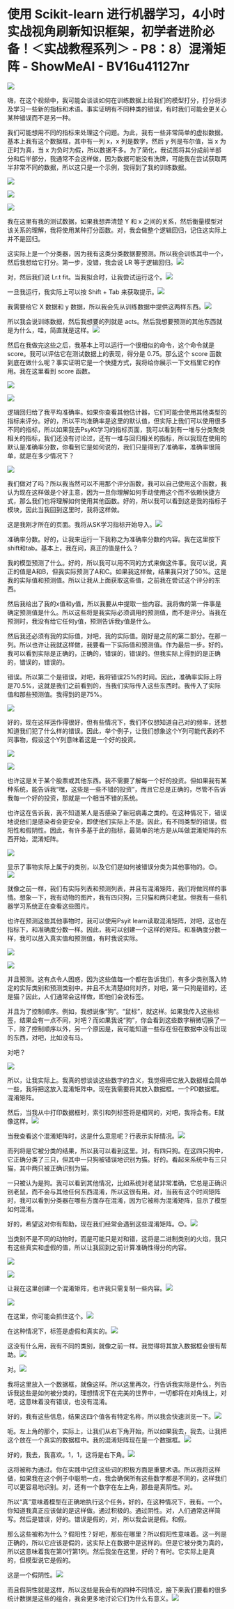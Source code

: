 # 使用 Scikit-learn 进行机器学习，4小时实战视角刷新知识框架，初学者进阶必备！＜实战教程系列＞ - P8：8）混淆矩阵 - ShowMeAI - BV16u41127nr

![](img/7fa687d432e52faf3c8af2fb5cde9289_0.png)

嗨，在这个视频中，我可能会谈谈如何在训练数据上给我们的模型打分，打分将涉及学习一些新的指标和术语。事实证明有不同种类的错误，有时我们可能会更关心某种错误而不是另一种。

我们可能想用不同的指标来处理这个问题。为此，我有一些非常简单的虚拟数据。基本上我有这个数据框，其中有一列 x，x 列是数字，然后 y 列是布尔值，当 x 为正时为真，当 x 为负时为假，所以数据不多。为了简化，我试图将其分成前半部分和后半部分，我通常不会这样做，因为数据可能没有洗牌，可能我在尝试获取两半非常不同的数据，所以这只是一个示例，我得到了我的训练数据。

![](img/7fa687d432e52faf3c8af2fb5cde9289_2.png)

![](img/7fa687d432e52faf3c8af2fb5cde9289_3.png)

![](img/7fa687d432e52faf3c8af2fb5cde9289_4.png)

我在这里有我的测试数据，如果我想弄清楚 Y 和 x 之间的关系，然后衡量模型对该关系的理解，我将使用某种打分函数。对，我会做整个逻辑回归，记住这实际上并不是回归。

这实际上是一个分类器，因为我有这类分类数据要预测。所以我会训练其中一个，然后我想给它打分。第一步，没错，我会说 LR 等于逻辑回归。![](img/7fa687d432e52faf3c8af2fb5cde9289_6.png)

对，然后我们说 Lr.t fit。当我拟合时，让我尝试运行这个。![](img/7fa687d432e52faf3c8af2fb5cde9289_8.png)

一旦我运行，我实际上可以按 Shift + Tab 来获取提示。![](img/7fa687d432e52faf3c8af2fb5cde9289_10.png)

我需要给它 X 数据和 y 数据，所以我会先从训练数据中提供这两样东西。![](img/7fa687d432e52faf3c8af2fb5cde9289_12.png)

所以我会说训练数据，然后我想要的列就是 acts。然后我想要预测的其他东西就是为什么，哇，简直就是这样。![](img/7fa687d432e52faf3c8af2fb5cde9289_14.png)

然后在我做完这些之后，我基本上可以运行一个很相似的命令，这个命令就是 score。我可以评估它在测试数据上的表现，得分是 0.75。那么这个 score 函数到底在做什么呢？事实证明它是一个快捷方式，我将给你展示一下文档里它的作用。我在这里看到 score 函数。

![](img/7fa687d432e52faf3c8af2fb5cde9289_16.png)

![](img/7fa687d432e52faf3c8af2fb5cde9289_17.png)

逻辑回归给了我平均准确率。如果你查看其他估计器，它们可能会使用其他类型的指标来评分。好的，所以平均准确率是这里的默认值，但实际上我们可以使用很多不同的指标，所以如果我去PsyKt学习的指标页面，我可以看到有一堆与分类聚类相关的指标，我们还没有讨论过，还有一堆与回归相关的指标，所以我现在使用的默认是准确率分数，你看到它是如何说的，我们只是得到了准确率，准确率很简单，就是在多少情况下？

![](img/7fa687d432e52faf3c8af2fb5cde9289_19.png)

我们做对了吗？所以我当然可以不用那个评分函数，我可以自己使用这个函数，我认为现在这样做是个好主意，因为一旦你理解如何手动使用这个而不依赖快捷方式，那么我们也将理解如何使用其他函数。好的，所以我可以看到这是我的指标子模块，因此当我回到这里时，我将这样做。

这是我刚才所在的页面。我将从SK学习指标开始导入。![](img/7fa687d432e52faf3c8af2fb5cde9289_21.png)

准确率分数。好的，让我来运行一下我称之为准确率分数的内容。我在这里按下shift和tab。基本上，我在问，真正的值是什么？

我的模型预测了什么。好的，所以我可以用不同的方式来做这件事。我可以说，真正的值是A和B，但我实际预测了A和C。如果我这样做，结果我只对了50%。这是我的实际值和预测值。所以让我从上面获取这些值，之前我在尝试这个评分的东西。

然后我给出了我的x值和y值，所以我要从中提取一些内容。我将做的第一件事是确定预测值是什么。所以这些将是我实际必须调用的预测值，而不是评分。当我在预测时，我没有给它任何y值，预测告诉我y值是什么。

然后我还必须有我的实际值，对吧，我的实际值。刚好是之前的第二部分。在那一列。所以也许让我就这样做，我要看一下实际值和预测值。作为最后一步。好的。我可以看到实际是正确的，正确的，错误的，错误的。但我实际上得到的是正确的，错误的，错误的。

错误。所以第二个是错误，对吧，我将错误25%的时间。因此，准确率实际上将是70.5%，这就是我们之前看到的，当我们实际传入这些东西时。我传入了实际值和那些预测值。我得到的是75%。

![](img/7fa687d432e52faf3c8af2fb5cde9289_23.png)

好的，现在这样运作得很好，但有些情况下，我们不仅想知道自己对的频率，还想知道我们犯了什么样的错误。因此，举个例子，让我们想象这个Y列可能代表的不同事物，假设这个Y列意味着这是一个好的投资。

![](img/7fa687d432e52faf3c8af2fb5cde9289_25.png)

![](img/7fa687d432e52faf3c8af2fb5cde9289_26.png)

也许这是关于某个股票或其他东西。我不需要了解每一个好的投资。但如果我有某种系统，能告诉我“嘿，这些是一些不错的投资”，而且它总是正确的，尽管不告诉我每一个好的投资，那就是一个相当不错的系统。

也许这在告诉我，我不知道某人是否感染了新冠病毒之类的。在这种情况下，错误地说他们是感染者会更安全，即使他们实际上不是。因此，有不同类型的错误，假阳性和假阴性。因此，有许多基于此的指标，最简单的地方是从叫做混淆矩阵的东西开始，混淆矩阵。

![](img/7fa687d432e52faf3c8af2fb5cde9289_28.png)

显示了事物实际上属于的类别，以及它们是如何被错误分类为其他事物的。😊。![](img/7fa687d432e52faf3c8af2fb5cde9289_30.png)

就像之前一样，我们有实际列表和预测列表，并且有混淆矩阵，我们将做同样的事情。想象一下，我有动物的图片，我有四只狗，三只猫和两只老鼠。但我有一些机器学习系统正在查看这些图片。

也许在预测这些其他事物时，我可以使用Psyit learn读取混淆矩阵，对吧，这也在指标下，和准确度分数一样。因此，我可以创建一个这样的矩阵。和准确度分数一样，我可以放入真实值和预测值，有时我说实际。

![](img/7fa687d432e52faf3c8af2fb5cde9289_32.png)

![](img/7fa687d432e52faf3c8af2fb5cde9289_33.png)

并且预测。这有点令人困惑，因为这些值每一个都在告诉我们，有多少类别落入特定的实际类别和预测类别中。并且不太清楚如何对齐，对吧，第一只狗是错的，还是猫？因此，人们通常会这样做，即他们会说标签。

并且为了控制顺序。例如，我想说像“狗”。“鼠标”，就这样。如果我传入这些标签，结果会有一点不同，对吧？而如果我说“狗”，你会看到这些数字稍微切换了一下，除了控制顺序以外，另一个原因是，我可能知道一些存在但在数据中没有出现的东西，对吧，比如没有马。

对吧？

![](img/7fa687d432e52faf3c8af2fb5cde9289_35.png)

所以，让我实际上。我真的想谈谈这些数字的含义，我觉得把它放入数据框会简单一些，我将把这放入混淆矩阵中。现在我需要将其放入数据框。一个PD数据框。混淆矩阵。

然后，当我从中打印数据框时，索引和列标签将是相同的，对吧，我将会有。E就像这样。![](img/7fa687d432e52faf3c8af2fb5cde9289_37.png)

当我查看这个混淆矩阵时，这是什么意思呢？行表示实际情况。![](img/7fa687d432e52faf3c8af2fb5cde9289_39.png)

而列将是它被分类的结果，所以我可以看到这里。对，有四只狗。在这四只狗中，它正确分类了三只，但其中一只狗被错误地识别为猫。好的。看起来系统中有三只猫，其中两只被正确识别为猫。

一只被认为是狗。我可以看到其他情况，比如系统对老鼠非常准确，它总是正确识别老鼠，而不会与其他任何东西混淆，所以这很有用。对，当我有这个时间矩阵时，我可以看到分类器在哪些方面存在混淆，因为它被称为混淆矩阵，显示了模型如何混淆。

好的，希望这对你有帮助，现在我们经常会遇到这些混淆矩阵。😊。![](img/7fa687d432e52faf3c8af2fb5cde9289_41.png)

当类别不是不同的动物时，而是可能只是对和错，这将是二进制类别的火焰，我只有这些真实和虚假的值，所以让我回到之前计算准确性得分的内容。

![](img/7fa687d432e52faf3c8af2fb5cde9289_43.png)

![](img/7fa687d432e52faf3c8af2fb5cde9289_44.png)

让我在这里创建一个混淆矩阵，也许我只需复制一些内容。![](img/7fa687d432e52faf3c8af2fb5cde9289_46.png)

![](img/7fa687d432e52faf3c8af2fb5cde9289_47.png)

在这里，你可能会抓住这个。![](img/7fa687d432e52faf3c8af2fb5cde9289_49.png)

在这种情况下，标签是虚假和真实的。![](img/7fa687d432e52faf3c8af2fb5cde9289_51.png)

这没有什么用，我有不同的类别，就像之前一样。我觉得将其放入数据框会很有帮助。![](img/7fa687d432e52faf3c8af2fb5cde9289_53.png)

对。![](img/7fa687d432e52faf3c8af2fb5cde9289_55.png)

我将这里放入一个数据框，就像这样。所以这里再次，行告诉我实际是什么，列告诉我这些是如何被分类的，理想情况下在完美的世界中，一切都将在对角线上，对吧，这意味着没有错误，也没有混淆。

好的，我有这些信息，结果这四个值各有特定名称，所以我会快速浏览一下。![](img/7fa687d432e52faf3c8af2fb5cde9289_57.png)

呃。左上角的那个，实际上，让我们从右下角开始，所以如果我去，我去。让我把这个放在一个真实的数据框中。我的混淆矩阵现在是一个数据框。![](img/7fa687d432e52faf3c8af2fb5cde9289_59.png)

好的，我去，我喜欢。1，1，这将是右下角。![](img/7fa687d432e52faf3c8af2fb5cde9289_61.png)

这将被称为通过。你在实践中记住这些词的积极方面是重要术语。所以我将这样做，如果我在这个例子中聪明一点，我会确保所有这些数字都是不同的，这样我们可以更容易地识别。对，还有一个数字在左上角，那些是真阴性。对。

所以“真”意味着模型在正确地执行这个任务，好的，在这种情况下，我有。一个。你知道我真正应该做的是这样做。通过积极的。通过阴性。对，人们通常这样简写。然后是错误，好的。错误是假的，对，所以我会说是假。和假。

那么这些被称为什么？假阳性？好吧，那些在哪里？所以假阳性意味着。这一列是正确的，所以它应该是假的，这实际上在数据中是这样的。但是它被分类为真的，所以这意味着我在第0行第1列。然后我坐在这里，好的？有时。它实际上是真的，但模型说它是假的。

这是一个假阴性。![](img/7fa687d432e52faf3c8af2fb5cde9289_63.png)

而且假阴性就是这样，所以这些是我会有的四种不同情况，接下来我们要看的很多统计数据是这些的组合，我会更多地讨论它们为什么有意义。![](img/7fa687d432e52faf3c8af2fb5cde9289_65.png)

